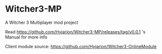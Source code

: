 # Witcher3-MP
A Witcher 3 Multiplayer mod project

Read https://github.com/Hyjarion/Witcher3-MP/releases/tag/v0.0.1 's Manual for more info

Client module source: https://github.com/Hyjarion/Witcher3-OnlineModule

